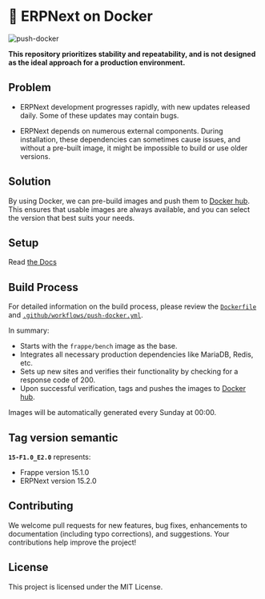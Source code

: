 # :whale: ERPNext on Docker

![push-docker](https://github.com/pipech/erpnext-docker-debian/actions/workflows/push-docker.yml/badge.svg)

**This repository prioritizes stability and repeatability, and is not designed as the ideal approach for a production environment.**

## Problem

- ERPNext development progresses rapidly, with new updates released daily. Some of these updates may contain bugs.

- ERPNext depends on numerous external components. During installation, these dependencies can sometimes cause issues, and without a pre-built image, it might be impossible to build or use older versions.

## Solution

By using Docker, we can pre-build images and push them to [Docker hub](https://hub.docker.com/r/pipech/erpnext-docker-debian/). This ensures that usable images are always available, and you can select the version that best suits your needs.

## Setup

Read [the Docs](https://github.com/pipech/erpnext-docker-debian/wiki)

## Build Process

For detailed information on the build process, please review the [`Dockerfile`](./Dockerfile) and [`.github/workflows/push-docker.yml`](./.github/workflows.push-docker.yml).

In summary:

- Starts with the `frappe/bench` image as the base.
- Integrates all necessary production dependencies like MariaDB, Redis, etc.
- Sets up new sites and verifies their functionality by checking for a response code of 200.
- Upon successful verification, tags and pushes the images to [Docker hub](https://hub.docker.com/r/pipech/erpnext-docker-debian/).

Images will be automatically generated every Sunday at 00:00.

## Tag version semantic

**`15-F1.0_E2.0`** represents:

- Frappe version 15.1.0
- ERPNext version 15.2.0

## Contributing

We welcome pull requests for new features, bug fixes, enhancements to documentation (including typo corrections), and suggestions. Your contributions help improve the project!

## License

This project is licensed under the MIT License.
